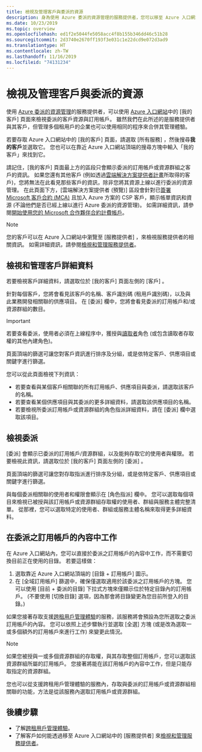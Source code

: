 ```yaml
---
title: 檢視及管理客戶與委派的資源
description: 身為使用 Azure 委派的資源管理的服務提供者，您可以移至 Azure 入口網站中的 [我的客戶] 來檢視所有委派的客戶資源與訂用帳戶。
ms.date: 10/23/2019
ms.topic: overview
ms.openlocfilehash: ed1f2e5044fe5058acc4f8b155b346dd46c51b28
ms.sourcegitcommit: 2d3740e2670ff193f3e031c1e22dcd9e072d3ad9
ms.translationtype: HT
ms.contentlocale: zh-TW
ms.lasthandoff: 11/16/2019
ms.locfileid: "74131234"
---
```

# <a name="view-and-manage-customers-and-delegated-resources"></a>檢視及管理客戶與委派的資源

使用 [Azure 委派的資源管理](../concepts/azure-delegated-resource-management.md)的服務提供者，可以使用 [Azure 入口網站](https://portal.azure.com)中的 [我的客戶]  頁面來檢視委派的客戶資源與訂用帳戶。 雖然我們在此所述的是服務提供者與其客戶，但管理多個租用戶的企業也可以使用相同的程序來合併其管理體驗。

若要存取 Azure 入口網站中的 [我的客戶]  頁面，請選取 [所有服務]  ，然後搜尋**我的客戶**並選取它。 您也可以在靠近 Azure 入口網站頂端的搜尋方塊中輸入「我的客戶」來找到它。

請記住，[我的客戶]  頁面最上方的區段只會顯示委派的訂用帳戶或資源群組之客戶的資訊。 如果您還有其他客戶 (例如透過[雲端解決方案提供者計畫](https://docs.microsoft.com/partner-center/csp-overview)所取得的客戶)，您將無法在此看見那些客戶的資訊，除非您將其資源上線以進行委派的資源管理。 在此頁面下方，[雲端解決方案提供者 (預覽)]  區段會針對已[簽署 Microsoft 客戶合約 (MCA)](https://docs.microsoft.com/partner-center/confirm-customer-agreement) 且加入 Azure 方案的 CSP 客戶，顯示帳單資訊和資源 (不論他們是否已經上線以進行 Azure 委派的資源管理)。 如需詳細資訊，請參閱[開始使用您的 Microsoft 合作夥伴合約計費帳戶](https://docs.microsoft.com/azure/billing/mpa-overview)。

> [!NOTE]
> 您的客戶可以在 Azure 入口網站中瀏覽至 [服務提供者]  ，來檢視服務提供者的相關資訊。 如需詳細資訊，請參閱[檢視和管理服務提供者](view-manage-service-providers.md)。

## <a name="view-and-manage-customer-details"></a>檢視和管理客戶詳細資料

若要檢視客戶詳細資料，請選取位於 [我的客戶]  頁面左側的 [客戶]  。

針對每個客戶，您將會看見該客戶的名稱、客戶識別碼 (租用戶識別碼)，以及與此業務開發相關聯的供應項目。 在 [委派]  欄中，您將會看見委派的訂用帳戶和/或資源群組的數目。

> [!IMPORTANT]
> 若要查看委派，使用者必須在上線程序中，獲授與[讀取者](https://docs.microsoft.com/azure/role-based-access-control/built-in-roles#reader)角色 (或包含讀取者存取權的其他內建角色)。

頁面頂端的篩選可讓您對客戶資訊進行排序及分組，或是依特定客戶、供應項目或關鍵字進行篩選。

您可以從此頁面檢視下列資訊：

- 若要查看與某個客戶相關聯的所有訂用帳戶、供應項目與委派，請選取該客戶的名稱。
- 若要查看某個供應項目與其委派的更多詳細資料，請選取該供應項目的名稱。
- 若要檢視所委派訂用帳戶或資源群組的角色指派詳細資料，請在 [委派]  欄中選取該項目。

## <a name="view-delegations"></a>檢視委派

[委派] 會顯示已委派的訂用帳戶/資源群組，以及能夠存取它的使用者與權限。 若要檢視此資訊，請選取位於 [我的客戶]  頁面左側的 [委派]  。

頁面頂端的篩選可讓您對存取指派進行排序及分組，或是依特定客戶、供應項目或關鍵字進行篩選。

與每個委派相關聯的使用者和權限會顯示在 [角色指派]  欄中。 您可以選取每個項目來檢視已被授與該訂用帳戶或資源群組存取權的使用者、群組與服務主體完整清單。 從那裡，您可以選取特定的使用者、群組或服務主體名稱來取得更多詳細資料。

## <a name="work-in-the-context-of-a-delegated-subscription"></a>在委派之訂用帳戶的內容中工作

在 Azure 入口網站內，您可以直接於委派之訂用帳戶的內容中工作，而不需要切換目前正在使用的目錄。 若要這樣做：

1. 選取靠近 Azure 入口網站頂端的 [目錄 + 訂用帳戶]  圖示。
2. 在 [全域訂用帳戶]  篩選中，確保僅選取適用於該委派之訂用帳戶的方塊。 您可以使用 [目前 + 委派的目錄]  下拉式方塊來僅顯示位於特定目錄內的訂用帳戶。 (不要使用 [切換目錄]  選項，因為那會將目錄變更為您目前所登入的目錄。)

如果您接著存取支援[跨租用戶管理體驗](../concepts/cross-tenant-management-experience.md)的服務，該服務將會預設為您所選取之委派訂用帳戶的內容。 您可以依照上述步驟執行並選取 [全選]  方塊 (或是改為選取一或多個額外的訂用帳戶來進行工作) 來變更此情況。

> [!NOTE]
> 如果您被授與一或多個資源群組的存取權，與其存取整個訂用帳戶，您可以選取該資源群組所屬的訂用帳戶。 您接著將能在該訂用帳戶的內容中工作，但是只能存取指定的資源群組。

您也可以從支援跨租用戶管理體驗的服務內，存取與委派的訂用帳戶或資源群組相關聯的功能，方法是從該服務內選取訂用帳戶或資源群組。

## <a name="next-steps"></a>後續步驟

- 了解[跨租用戶管理體驗](../concepts/cross-tenant-management-experience.md)。
- 了解客戶如何能透過移至 Azure 入口網站中的 [服務提供者]  來[檢視和管理服務提供者](view-manage-service-providers.md)。
